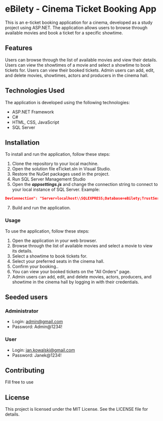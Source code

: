 # eBilety - Cinema Ticket Booking App

This is an e-ticket booking application for a cinema, developed as a study project using ASP.NET. The application allows users to browse through available movies and book a ticket for a specific showtime.

## Features
Users can browse through the list of available movies and view their details.
Users can view the showtimes of a movie and select a showtime to book tickets for.
Users can view their booked tickets.
Admin users can add, edit, and delete movies, showtimes, actors and producers in the cinema hall.

## Technologies Used
The application is developed using the following technologies:

- ASP.NET Framework
- C#
- HTML, CSS, JavaScript
- SQL Server


## Installation
To install and run the application, follow these steps:

1. Clone the repository to your local machine.
2. Open the solution file eTicket.sln in Visual Studio.
3. Restore the NuGet packages used in the project.
4. Run SQL Server Management Studio
5.  Open the ***appsettings.js*** and change the connection string to connect to your local instance of SQL Server. Example:
```JSON
DevConnection": "Server=localhost\\SQLEXPRESS;Database=eBilety;TrustServerCertificate=True;Trusted_Connection=True;"
```
7. Build and run the application.


### Usage
To use the application, follow these steps:

1. Open the application in your web browser.
2. Browse through the list of available movies and select a movie to view its details.
3. Select a showtime to book tickets for.
4. Select your preferred seats in the cinema hall.
5. Confirm your booking..
6. You can view your booked tickets on the "All Orders" page.
7. Admin users can add, edit, and delete movies, actors, producers, and showtime in the cinema hall by logging in with their credentials.

## Seeded users
### Administrator
- Login: admin@gmail.com
- Password: Admin@1234!

### User
- Login: jan.kowalski@gmail.com
- Password: Janek@1234!

## Contributing
Fill free to use

## License
This project is licensed under the MIT License. See the LICENSE file for details.
